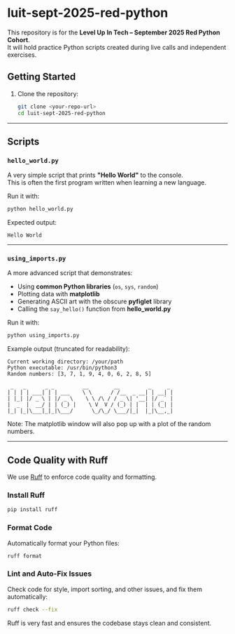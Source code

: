 # luit-sept-2025-red-python

This repository is for the **Level Up In Tech – September 2025 Red Python Cohort**.  
It will hold practice Python scripts created during live calls and independent exercises.  

## Getting Started

1. Clone the repository:
   ```bash
   git clone <your-repo-url>
   cd luit-sept-2025-red-python
   ```

---

## Scripts

### `hello_world.py`
A very simple script that prints **"Hello World"** to the console.  
This is often the first program written when learning a new language.  

Run it with:
```bash
python hello_world.py
```

Expected output:
```
Hello World
```

---

### `using_imports.py`
A more advanced script that demonstrates:
- Using **common Python libraries** (`os`, `sys`, `random`)
- Plotting data with **matplotlib**
- Generating ASCII art with the obscure **pyfiglet** library
- Calling the `say_hello()` function from **hello_world.py**

Run it with:
```bash
python using_imports.py
```

Example output (truncated for readability):
```
Current working directory: /your/path
Python executable: /usr/bin/python3
Random numbers: [3, 7, 1, 9, 4, 0, 6, 2, 8, 5]

 _   _      _ _         __        __         _     _ 
| | | | ___| | | ___    \ \      / /__  _ __| | __| |
| |_| |/ _ \ | |/ _ \    \ \ /\ / / _ \| '__| |/ _` |
|  _  |  __/ | | (_) |    \ V  V / (_) | |  | | (_| |
|_| |_|\___|_|_|\___/      \_/\_/ \___/|_|  |_|\__,_|
```

Note: The matplotlib window will also pop up with a plot of the random numbers.

---

## Code Quality with Ruff

We use [Ruff](https://docs.astral.sh/ruff/) to enforce code quality and formatting.

### Install Ruff
```bash
pip install ruff
```

### Format Code
Automatically format your Python files:
```bash
ruff format
```

### Lint and Auto-Fix Issues
Check code for style, import sorting, and other issues, and fix them automatically:
```bash
ruff check --fix
```

Ruff is very fast and ensures the codebase stays clean and consistent.
